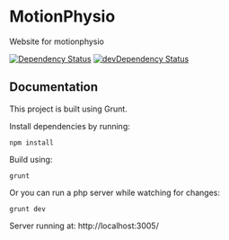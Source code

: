 # MotionPhysio

Website for motionphysio

[![Dependency Status](https://david-dm.org/isenhard/motionphysio.svg)](https://david-dm.org/isenhard/motionphysio)
[![devDependency Status](https://david-dm.org/isenhard/motionphysio/dev-status.svg)](https://david-dm.org/isenhard/motionphysio#info=devDependencies)

## Documentation

This project is built using Grunt.

Install dependencies by running:

    npm install

Build using:

    grunt

Or you can run a php server while watching for changes:

    grunt dev

Server running at: http://localhost:3005/